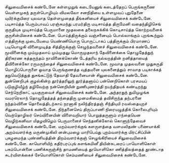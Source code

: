 
சிலுவைமிசைக் கண்டேனே
கள்ளமுறுங் கடையேனுங்
 கடைத்தேறப் பெருங்கருணை
 வெள்ளமுகந் தருள்பொழியும்
 விமலலோ சனநிதியை
 உள்ளமுவப் புறுதேனை
 யுயிர்க்குயிரை யுலவாத
 தெள்ளமுதைத் தீங்கனியைச்
 சிலுவைமிசைக் கண்டேனே.
படிசாய்த்த பெரும்பாவப்
 பரஞ்சுமந்து பரமர்திரு
 மடிசாய்த்த திருமேனி
 வதைந்திழிசெங் குருதியுக
 முடிசாய்த்த பெருமானை
 மூதலகை தலைநசுக்கிக்
 கொடிசாய்த்த கொற்றவனைக்
 குருசின்மிசைக் கண்டேனே.
பொய்த்திருக்கும் வஞ்சனையும்
 பொல்லாங்கும் புறங்கூற்றும்
 எத்திருக்கு முடையேமை
 யெண்ணியொரு பொருட்டாகப்
 பத்திருக்கும் பிரமாணப்
 படியொழுகி வினைமுடித்த
 சித்திருக்குஞ் செழுந்தவனைச்
 சிலுவைமிசைக் கண்டேனே.
மூவினைக்கு மும்முதலாய்
 மும்முதலு மொருமுதலாந்
 தேவினைக்கை தொழுதேத்துந்
 திரிகரண சுத்தருந்தம்
 நாவினைக்கொண் டேத்தரிய
 நல்லறத்தின் றனித்தாயைத்
 தீவினைக்கோ ரருமருந்தைச்
 சிலுவைமிசைக் கண்டேனே.
மூவாத முதலவனை
 முதுசுருதி மொழிப்பொருளை
 ஓவாத பெருங்குணத்த
 வுத்தமனை யுலகனைத்தும்
 சாவாத படிகாக்கத்
 தநுவெடுத்துத் துசங்கட்டுந்
 தேவாதி தேவனையான்
 சிலுவைமிசைக் கண்டேனே.
துன்னெறிபுக் குழல்கின்ற
 தூர்த்தரிலுந் தூர்த்தனாய்ப்
 பன்னெறிகொள் பரசமயப்
 படுகுழிவீழ்ந் தழிவேற்கு
 நன்னெறியின் றுணிபுணர்த்தி
 நயந்திதயக் கண்டிறந்து
 செந்நெறிகாட் டியகுருவைச்
 சிலுவைமிசைக் கண்டேனே.
அந்தரதுந் துமிமுழங்க
 வமரரெலாந் தொழுதேத்தத்
 தந்தைதிரு முனமகிமைத்
 தவிசிருந்த தற்பரனை
 நந்தம்வினை தொலைத்திடற்காய்
 நரனாகி நலிந்திரத்தஞ்
 சிந்தியுயி ரவஸ்தையுறச்
 சிலுவைமிசைக் கண்டேனே.
நிந்தனைசெய் திருப்பாணி
 நிரையழுத்திக் கொலைபுரியும்
 வெந்தொழிலர் செய்வினையின்
 விளைவறியார் பொறுத்தருளும்
 எந்தையென வெழிற்கனிவா
 யிதழவிழெம் பெருமானைச்
 செந்தனிக்கோல் கொளுந்தேவைச்
 சிலுவைமிசைக் கண்டேனே.
மறம்வளர்க்குங் களருளத்தை
 வளமலிதண் பணையாக்கி
 அறம்வளர்க்கு மருண்முகிலி
 னன்புமழை மாரிபெய்து
 புறம்வளர்க்கு மிரட்சிப்பின்
 புகழமைந்த புண்ணியத்தின்
 திறம்வளர்க்குஞ் செழுங்கிரியைச்
 சிலுவைமிசைக் கண்டேனே.
காயொளியிற் கதிர்பரப்புங்
 களங்கமினீ தியின்சுடரைப்
 பாயொளிகொள் பசும்பொன்னை
 பணிக்கருஞ்சிந் தாமணியைத்
 தூயொளிகொ ணித்திலத்தைத்
 தூண்டாத சுடர்விளக்கைச்
 சேயொளிகொள் செம்மணியைச்
 சிலுவைமிசைக் கண்டேனே.

